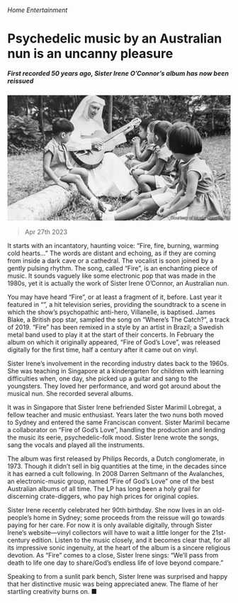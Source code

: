 ###### Home Entertainment

# Psychedelic music by an Australian nun is an uncanny pleasure 

##### First recorded 50 years ago, Sister Irene O’Connor’s album has now been reissued 

![image](images/20230429_CUP004.jpg) 

> Apr 27th 2023 

It starts with an incantatory, haunting voice: “Fire, fire, burning, warming cold hearts…” The words are distant and echoing, as if they are coming from inside a dark cave or a cathedral. The vocalist is soon joined by a gently pulsing rhythm. The song, called “Fire”, is an enchanting piece of music. It sounds vaguely like some electronic pop that was made in the 1980s, yet it is actually the work of Sister Irene O’Connor, an Australian nun.

You may have heard “Fire”, or at least a fragment of it, before. Last year it featured in “”, a hit television series, providing the soundtrack to a scene in which the show’s psychopathic anti-hero, Villanelle, is baptised. James Blake, a British pop star, sampled the song on “Where’s The Catch?”, a track of 2019. “Fire” has been remixed in a  style by an artist in Brazil; a Swedish metal band used to play it at the start of their concerts. In February the album on which it originally appeared, “Fire of God’s Love”, was released digitally for the first time, half a century after it came out on vinyl. 

Sister Irene’s involvement in the recording industry dates back to the 1960s. She was teaching in Singapore at a kindergarten for children with learning difficulties when, one day, she picked up a guitar and sang to the youngsters. They loved her performance, and word got around about the musical nun. She recorded several albums.

It was in Singapore that Sister Irene befriended Sister Marimil Lobregat, a fellow teacher and music enthusiast. Years later the two nuns both moved to Sydney and entered the same Franciscan convent. Sister Marimil became a collaborator on “Fire of God’s Love”, handling the production and lending the music its eerie, psychedelic-folk mood. Sister Irene wrote the songs, sang the vocals and played all the instruments. 

The album was first released by Philips Records, a Dutch conglomerate, in 1973. Though it didn’t sell in big quantities at the time, in the decades since it has earned a cult following. In 2008 Darren Seltmann of the Avalanches, an electronic-music group, named “Fire of God’s Love” one of the best Australian albums of all time. The LP has long been a holy grail for discerning crate-diggers, who pay high prices for original  copies.

Sister Irene recently celebrated her 90th birthday. She now lives in an old-people’s home in Sydney; some proceeds from the reissue will go towards paying for her care. For now it is only available digitally, through Sister Irene’s website—vinyl collectors will have to wait a little longer for the 21st-century edition. Listen to the music closely, and it becomes clear that, for all its impressive sonic ingenuity, at the heart of the album is a sincere religious devotion. As “Fire” comes to a close, Sister Irene sings: “We’ll pass from death to life one day to share/God’s endless life of love beyond compare.” 

Speaking to from a sunlit park bench, Sister Irene was surprised and happy that her distinctive music was being appreciated anew. The flame of her startling creativity burns on. ■


